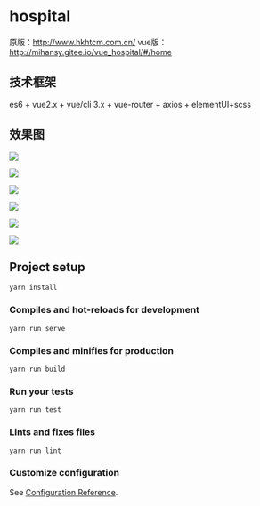 # hospital
原版：http://www.hkhtcm.com.cn/
vue版：http://mihansy.gitee.io/vue_hospital/#/home

## 技术框架
es6 + vue2.x + vue/cli 3.x + vue-router + axios + elementUI+scss

## 效果图
![](http://m.qpic.cn/psb?/V14Sasgq1wPqMI/fPpZGmGAmLmYSi3ycYqMzRiK8AWiFqe1H9xG9UzPrhs!/b/dLYAAAAAAAAA&bo=OARdCQAAAAARB1g!&rf=viewer_4)

![](http://m.qpic.cn/psb?/V14Sasgq1wPqMI/peM8t5WEloAMKvcg6KtyW.QXsuF.TTU6IAgkl*ZrDlc!/b/dFMBAAAAAAAA&bo=oQQ4BAAAAAARF7k!&rf=viewer_4)

![](http://m.qpic.cn/psb?/V14Sasgq1wPqMI/..PJobpo89lDDMbejhLpU5yqaJZkkzQGnYhwxQZtMLE!/b/dLYAAAAAAAAA&bo=OAS3BgAAAAARN40!&rf=viewer_4)

![](http://m.qpic.cn/psb?/V14Sasgq1wPqMI/7Sd8ORcXRrIQ.t4jIjyeVzkdGbf*1a..Jn2G7ygcMFc!/b/dAcBAAAAAAAA&bo=FQY4BAAAAAARFw8!&rf=viewer_4)

![](http://m.qpic.cn/psb?/V14Sasgq1wPqMI/2Xjh9.6gpZUOxJrtrTA8ALVfpQF56sNZHNwT1z1e9D0!/b/dFIBAAAAAAAA&bo=OAQ6CQAAAAARJx8!&rf=viewer_4)

![](http://m.qpic.cn/psb?/V14Sasgq1wPqMI/OZRnlIoF4g5b5U0GhQgkG*f06vh9MUSb044l2FDMVNw!/b/dIMAAAAAAAAA&bo=OAQeCQAAAAARJzs!&rf=viewer_4)

## Project setup
```
yarn install
```

### Compiles and hot-reloads for development
```
yarn run serve
```

### Compiles and minifies for production
```
yarn run build
```

### Run your tests
```
yarn run test
```

### Lints and fixes files
```
yarn run lint
```

### Customize configuration
See [Configuration Reference](https://cli.vuejs.org/config/).
